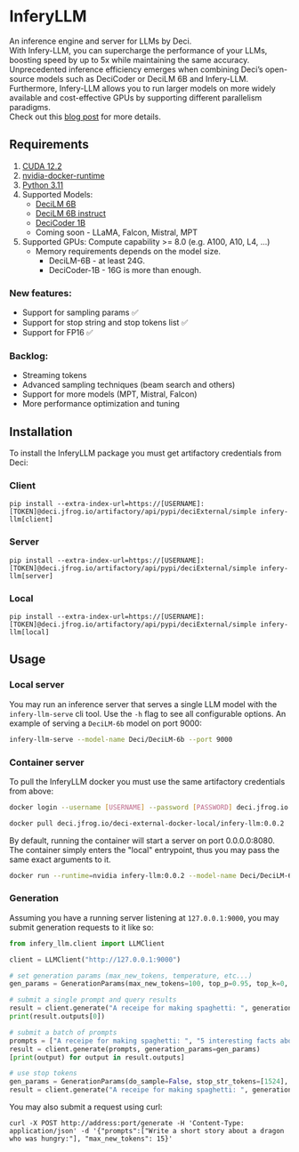 # InferyLLM
An inference engine and server for LLMs by Deci.<br>
With Infery-LLM, you can supercharge the performance of your LLMs, boosting speed by up to 5x while maintaining the same accuracy.  
Unprecedented inference efficiency emerges when combining Deci’s open-source models such as DeciCoder or DeciLM 6B and Infery-LLM. Furthermore, Infery-LLM allows you to run larger models on more widely available and cost-effective GPUs by supporting different parallelism paradigms.<br>
Check out this [blog post](https://deci.ai/blog/decilm-15-times-faster-than-llama2-nas-generated-llm-with-variable-gqa/) for more details.

## Requirements
1. [CUDA 12.2](https://developer.nvidia.com/cuda-downloads)
2. [nvidia-docker-runtime](https://developer.nvidia.com/nvidia-container-runtime)
3. [Python 3.11](https://www.python.org/downloads/release/python-3110/)
4. Supported Models:
   * [DeciLM 6B](https://huggingface.co/Deci/DeciLM-6b)
   * [DeciLM 6B instruct](https://huggingface.co/Deci/DeciLM-6b-instruct)
   * [DeciCoder 1B](https://huggingface.co/Deci/DeciCoder-1b)
   * Coming soon - LLaMA, Falcon, Mistral, MPT
6. Supported GPUs: Compute capability >= 8.0 (e.g. A100, A10, L4, ...)<br>
   * Memory requirements depends on the model size.
        * DeciLM-6B - at least 24G. 
        * DeciCoder-1B - 16G is more than enough.
    
### New features:
- Support for sampling params ✅
- Support for stop string and stop tokens list ✅
- Support for FP16 ✅

### Backlog:
- Streaming tokens
- Advanced sampling techniques (beam search and others)
- Support for more models (MPT, Mistral, Falcon)
- More performance optimization and tuning

  
## Installation
To install the InferyLLM package you must get artifactory credentials from Deci:
### Client
``` shell
pip install --extra-index-url=https://[USERNAME]:[TOKEN]@deci.jfrog.io/artifactory/api/pypi/deciExternal/simple infery-llm[client]
```
### Server
``` shell
pip install --extra-index-url=https://[USERNAME]:[TOKEN]@deci.jfrog.io/artifactory/api/pypi/deciExternal/simple infery-llm[server]
```
### Local
``` shell
pip install --extra-index-url=https://[USERNAME]:[TOKEN]@deci.jfrog.io/artifactory/api/pypi/deciExternal/simple infery-llm[local]
```


## Usage
### Local server
You may run an inference server that serves a single LLM model with the `infery-llm-serve` cli tool. 
Use the `-h` flag to see all configurable options. An example of serving a `DeciLM-6b` model on port 9000:

```bash
infery-llm-serve --model-name Deci/DeciLM-6b --port 9000
```

### Container server
To pull the InferyLLM docker you must use the same artifactory credentials from above:
```bash
docker login --username [USERNAME] --password [PASSWORD] deci.jfrog.io

docker pull deci.jfrog.io/deci-external-docker-local/infery-llm:0.0.2
```

By default, running the container will start a server on port 0.0.0.0:8080. The container simply enters the "local" 
entrypoint, thus you may pass the same exact arguments to it.

```bash
docker run --runtime=nvidia infery-llm:0.0.2 --model-name Deci/DeciLM-6b --port 9000
```

### Generation
Assuming you have a running server listening at `127.0.0.1:9000`, you may submit generation requests to it like so:

```python
from infery_llm.client import LLMClient

client = LLMClient("http://127.0.0.1:9000")

# set generation params (max_new_tokens, temperature, etc...)
gen_params = GenerationParams(max_new_tokens=100, top_p=0.95, top_k=0, temperature=0.1, do_sample=True)

# submit a single prompt and query results
result = client.generate("A receipe for making spaghetti: ", generation_params=gen_params)
print(result.outputs[0])

# submit a batch of prompts
prompts = ["A receipe for making spaghetti: ", "5 interesting facts about the President of France are: ", "Write a short story about a dog named Snoopy: "]
result = client.generate(prompts, generation_params=gen_params)
[print(output) for output in result.outputs]

# use stop tokens
gen_params = GenerationParams(do_sample=False, stop_str_tokens=[1524], stop_strs=["add tomatoes"], skip_special_tokens=True)
result = client.generate("A receipe for making spaghetti: ", generation_params=gen_params)
```

You may also submit a request using curl:

``` shell
curl -X POST http://address:port/generate -H 'Content-Type: application/json' -d '{"prompts":["Write a short story about a dragon who was hungry:"], "max_new_tokens": 15}'
```
